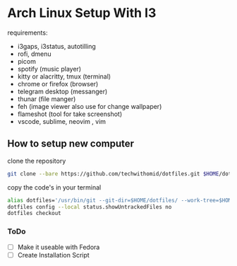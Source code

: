 
# Arch Linux Setup With I3

requirements:
  - i3gaps, i3status, autotilling
  - rofi, dmenu
  - picom         
  - spotify            (music player)
  - kitty or alacritty, tmux (terminal)
  - chrome or firefox  (browser)
  - telegram desktop   (messanger)
  - thunar             (file manger)
  - feh                (image viewer also use for change wallpaper)
  - flameshot          (tool for take screenshot)
  - vscode, sublime, neovim , vim

## How to setup new computer
clone the repository
```bash
git clone --bare https://github.com/techwithomid/dotfiles.git $HOME/dotfiles
```
copy the code's in your terminal
```bash
alias dotfiles='/usr/bin/git --git-dir=$HOME/dotfiles/ --work-tree=$HOME'
dotfiles config --local status.showUntrackedFiles no
dotfiles checkout
```

### ToDo
- [ ] Make it useable with Fedora
- [ ] Create Installation Script

